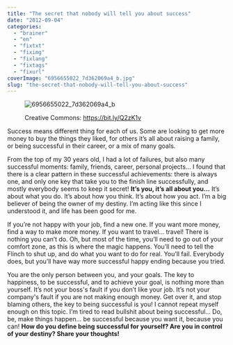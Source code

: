 ```yaml
---
title: "The secret that nobody will tell you about success"
date: "2012-09-04"
categories: 
  - "brainer"
  - "en"
  - "fixtxt"
  - "fiximg"
  - "fixlang"
  - "fixtags"
  - "fixurl"
coverImage: "6956655022_7d362069a4_b.jpg"
slug: "the-secret-that-nobody-will-tell-you-about-success"
---
```


<figure>

![](images/6956655022_7d362069a4_b.jpg "6956655022_7d362069a4_b")

<figcaption>

Creative Commons: https://bit.ly/Q2zK1v

</figcaption>

</figure>

Success means different thing for each of us. Some are looking to get more money to buy the things they liked, for others it’s all about raising a family, or being successful in their career, or a mix of many goals.

From the top of my 30 years old, I had a lot of failures, but also many successful moments: family, friends, career, personal projects… I found that there is a clear pattern in these successful achievements: there is always one, and only one key that take you to the finish line successfully, and mostly everybody seems to keep it secret! **It’s you, it’s all about you…** It’s about what you do. It’s about how you think. It’s about how you act. I’m a big believer of being the owner of my destiny. I’m acting like this since I understood it, and life has been good for me.

If you’re not happy with your job, find a new one. If you want more money, find a way to make more money. If you want to travel… travel! There is nothing you can’t do. Oh, but most of the time, you’ll need to go out of your comfort zone, as this is where the magic happens. You’ll need to tell the Flinch to shut up, and do what you want to do for real. You’ll fail. Everybody does, but you’ll have way more successful happy ending because you tried.

You are the only person between you, and your goals. The key to happiness, to be successful, and to achieve your goal, is nothing more than yourself. It’s not your boss's fault if you don’t like your job. It’s not your company's fault if you are not making enough money. Get over it, and stop blaming others, the key to being successful is you! I cannot repeat myself enough on this topic. I’m tired to read bullshit about being successful… Do, be, make things happen… be successful because you want it, because you can! **How do you define being successful for yourself? Are you in control of your destiny? Share your thoughts!**
